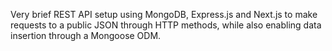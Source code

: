 Very brief REST API setup using MongoDB, Express.js and Next.js to make requests to a public JSON through HTTP methods, while also enabling data insertion through a Mongoose ODM.

